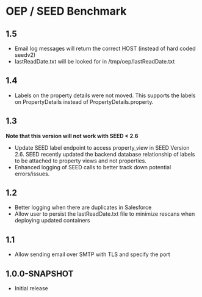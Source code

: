 # OEP / SEED Benchmark

## 1.5

* Email log messages will return the correct HOST (instead of hard coded seedv2)
* lastReadDate.txt will be looked for in /tmp/oep/lastReadDate.txt


## 1.4

* Labels on the property details were not moved. This supports the labels on PropertyDetails instead of PropertyDetails.property. 

## 1.3

**Note that this version will not work with SEED < 2.6**
* Update SEED label endpoint to access property_view in SEED Version 2.6. SEED recently updated the backend database relationship of labels to be attached to property views and not properties.
* Enhanced logging of SEED calls to better track down potential errors/issues.


## 1.2

* Better logging when there are duplicates in Salesforce
* Allow user to persist the lastReadDate.txt file to minimize rescans when deploying updated containers

## 1.1

* Allow sending email over SMTP with TLS and specify the port

## 1.0.0-SNAPSHOT

* Initial release
